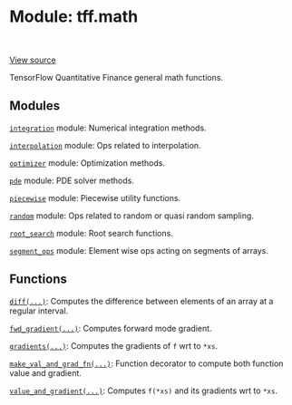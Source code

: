 <div itemscope itemtype="http://developers.google.com/ReferenceObject">
<meta itemprop="name" content="tff.math" />
<meta itemprop="path" content="Stable" />
</div>

# Module: tff.math

<!-- Insert buttons and diff -->

<table class="tfo-notebook-buttons tfo-api" align="left">
</table>

<a target="_blank" href="https://github.com/google/tf-quant-finance/blob/master/tf_quant_finance/math/__init__.py">View source</a>



TensorFlow Quantitative Finance general math functions.



## Modules

[`integration`](../tff/math/integration.md) module: Numerical integration methods.

[`interpolation`](../tff/math/interpolation.md) module: Ops related to interpolation.

[`optimizer`](../tff/math/optimizer.md) module: Optimization methods.

[`pde`](../tff/math/pde.md) module: PDE solver methods.

[`piecewise`](../tff/math/piecewise.md) module: Piecewise utility functions.

[`random`](../tff/math/random.md) module: Ops related to random or quasi random sampling.

[`root_search`](../tff/math/root_search.md) module: Root search functions.

[`segment_ops`](../tff/math/segment_ops.md) module: Element wise ops acting on segments of arrays.

## Functions

[`diff(...)`](../tff/math/diff.md): Computes the difference between elements of an array at a regular interval.

[`fwd_gradient(...)`](../tff/math/fwd_gradient.md): Computes forward mode gradient.

[`gradients(...)`](../tff/math/gradients.md): Computes the gradients of `f` wrt to `*xs`.

[`make_val_and_grad_fn(...)`](../tff/math/make_val_and_grad_fn.md): Function decorator to compute both function value and gradient.

[`value_and_gradient(...)`](../tff/math/value_and_gradient.md): Computes `f(*xs)` and its gradients wrt to `*xs`.

